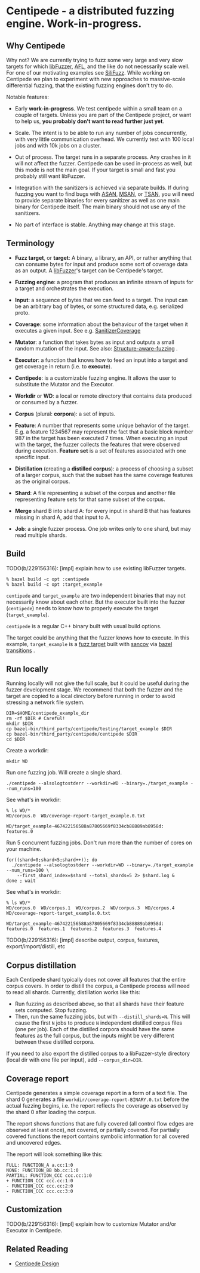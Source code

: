 # Centipede - a distributed fuzzing engine. Work-in-progress.

## Why Centipede

Why not? We are currently trying to fuzz some very large and very slow targets
for which [libFuzzer](https://llvm.org/docs/LibFuzzer.html),
[AFL](https://lcamtuf.coredump.cx/afl/), and the like do not necessarily scale
well. For one of our motivating examples
see [SiliFuzz](https://arxiv.org/abs/2110.11519). While working on Centipede we
plan to experiment with new approaches to massive-scale differential fuzzing,
that the existing fuzzing engines don't try to do.

Notable features:

* Early **work-in-progress**. We test centipede within a small team on a couple
  of targets. Unless you are part of the Centipede project, or want to help us,
  **you probably don't want to read further just yet**.

* Scale. The intent is to be able to run any number of jobs concurrently, with
  very little communication overhead. We currently test with 100 local jobs and
  with 10k jobs on a cluster.

* Out of process. The target runs in a separate process. Any crashes in it will
  not affect the fuzzer. Centipede can be used in-process as well, but this mode
  is not the main goal. If your target is small and fast you probably still want
  libFuzzer.

* Integration with the sanitizers is achieved via separate builds. If during
  fuzzing you want to find bugs with
  [ASAN](https://github.com/google/sanitizers/wiki/AddressSanitizer),
  [MSAN](https://github.com/google/sanitizers/wiki/MemorySanitizer), or
  [TSAN](https://github.com/google/sanitizers/wiki/ThreadSanitizer), you will
  need to provide separate binaries for every sanitizer as well as one main
  binary for Centipede itself. The main binary should not use any of the
  sanitizers.

* No part of interface is stable. Anything may change at this stage.

## Terminology

* **Fuzz target**, or **target**:
  A binary, a library, an API, or rather anything that can consume bytes for
  input and produce some sort of coverage data as an output.
  A [libFuzzer](https://llvm.org/docs/LibFuzzer.html)'s target can be
  Centipede's target.

* **Fuzzing engine**: a program that produces an infinite stream of inputs for a
  target and orchestrates the execution.

* **Input**: a sequence of bytes that we can feed to a target. The input can be
  an arbitrary bag of bytes, or some structured data, e.g. serialized proto.

* **Coverage**: some information about the behaviour of the target when it
  executes a given input. See e.g.
  [SanitizerCoverage](https://clang.llvm.org/docs/SanitizerCoverage.html)

* **Mutator**: a function that takes bytes as input and outputs a small random
  mutation of the input. See also:
  [Structure-aware-fuzzing](https://github.com/google/fuzzing/blob/master/docs/structure-aware-fuzzing.md)
  .

* **Executor**: a function that knows how to feed an input into a target and get
  coverage in return (i.e. to **execute**).

* **Centipede**: is a customizable fuzzing engine. It allows the user to
  substitute the Mutator and the Executor.

* **Workdir** or **WD**: a local or remote directory that contains data produced
  or consumed by a fuzzer.

* **Corpus** (plural: **corpora**): a set of inputs.

* **Feature**: A number that represents some unique behavior of the target. E.g.
  a feature 1234567 may represent the fact that a basic block number 987 in the
  target has been executed 7 times. When executing an input with the target, the
  fuzzer collects the features that were observed during execution. **Feature
  set** is a set of features associated with one specific input.

* **Distillation** (creating a **distilled corpus**): a process of choosing a
  subset of a larger corpus, such that the subset has the same coverage features
  as the original corpus.

* **Shard**: A file representing a subset of the corpus and another file
  representing feature sets for that same subset of the corpus.

* **Merge** shard B into shard A:
  for every input in shard B that has features missing in shard A, add that
  input to A.

* **Job**: a single fuzzer process. One job writes only to one shard, but may
  read multiple shards.

## Build

TODO(b/229156316): [impl] explain how to use existing libFuzzer targets.

```
% bazel build -c opt :centipede
% bazel build -c opt :target_example
```

`centipede` and `target_example` are two independent binaries that may not
necessarily know about each other. But the executor built into the
fuzzer (`centipede`) needs to know how to properly execute the target
(`target_example`).

`centipede` is a regular C++ binary built with usual build options.

The target could be anything that the fuzzer knows how to execute. In this
example, `target_example` is a
[fuzz target](https://github.com/google/fuzzing/blob/master/docs/good-fuzz-target.md)
built with
[sancov](https://clang.llvm.org/docs/SanitizerCoverage.html)
via
[bazel transitions](https://bazel.build/rules/lib/transition)
.

## Run locally

Running locally will not give the full scale, but it could be useful during the
fuzzer development stage. We recommend that both the fuzzer and the target are
copied to a local directory before running in order to avoid stressing a network
file system.

```
DIR=$HOME/centipede_example_dir
rm -rf $DIR # Careful!
mkdir $DIR
cp bazel-bin/third_party/centipede/testing/target_example $DIR
cp bazel-bin/third_party/centipede/centipede $DIR
cd $DIR
```

Create a workdir:

```
mkdir WD
```

Run one fuzzing job. Will create a single shard.

```
./centipede --alsologtostderr --workdir=WD --binary=./target_example --num_runs=100
```

See what's in workdir:

```
% ls WD/*
WD/corpus.0  WD/coverage-report-target_example.0.txt

WD/target_example-467422156588a87805669f8334cb88889ab8958d:
features.0
```

Run 5 concurrent fuzzing jobs. Don't run more than the number of cores on your
machine.

```
for((shard=0;shard<5;shard++)); do
  ./centipede --alsologtostderr --workdir=WD --binary=./target_example --num_runs=100 \
    --first_shard_index=$shard --total_shards=5 2> $shard.log &
done ; wait

```

See what's in workdir:

```
% ls WD/*
WD/corpus.0  WD/corpus.1  WD/corpus.2  WD/corpus.3  WD/corpus.4
WD/coverage-report-target_example.0.txt

WD/target_example-467422156588a87805669f8334cb88889ab8958d:
features.0  features.1  features.2  features.3  features.4
```

TODO(b/229156316): [impl] describe output, corpus, features,
export/import/distill, etc

## Corpus distillation

Each Centipede shard typically does not cover all features that the entire
corpus covers. In order to distill the corpus, a Centipede process will need to
read all shards. Currently, distillation works like this:

* Run fuzzing as described above, so that all shards have their feature sets
  computed. Stop fuzzing.
* Then, run the same fuzzing jobs, but with `--distill_shards=N`. This will
  cause the first `N` jobs to produce `N` independent distilled corpus files
  (one per job). Each of the distilled corpora should have the same features as
  the full corpus, but the inputs might be very different between these
  distilled corpora.

If you need to also export the distilled corpus to a libFuzzer-style directory
(local dir with one file per input), add `--corpus_dir=DIR`.

## Coverage report

Centipede generates a simple coverage report in a form of a text file. The shard
0 generates a file `workdir/coverage-report-BINARY.0.txt`
before the actual fuzzing begins, i.e. the report reflects the coverage as
observed by the shard 0 after loading the corpus.

The report shows functions that are fully covered (all control flow edges are
observed at least once), not covered, or partially covered. For partially
covered functions the report contains symbolic information for all covered and
uncovered edges.

The report will look something like this:

```
FULL: FUNCTION_A a.cc:1:0
NONE: FUNCTION_BB bb.cc:1:0
PARTIAL: FUNCTION_CCC ccc.cc:1:0
+ FUNCTION_CCC ccc.cc:1:0
- FUNCTION_CCC ccc.cc:2:0
- FUNCTION_CCC ccc.cc:3:0
```

## Customization

TODO(b/229156316): [impl] explain how to customize Mutator and/or Executor in
Centipede.

## Related Reading

* [Centipede Design](doc/DESIGN.md)
